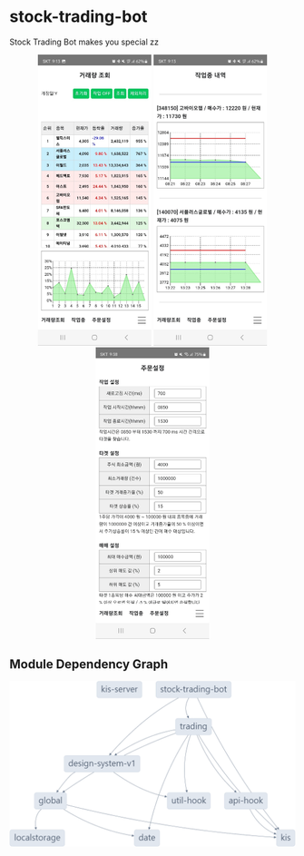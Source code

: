 # stock-trading-bot
Stock Trading Bot makes you special zz

<p align="center">
  <img src="./assets/image/sc1.jpg" width="200" />
  <img src="./assets/image/sc2.jpg" width="200" /> 
  <img src="./assets/image/sc3.jpg" width="200" />
</p>

## Module Dependency Graph

<p align="center">
  <img src="./assets/image/module_graph.png"/>
</p>